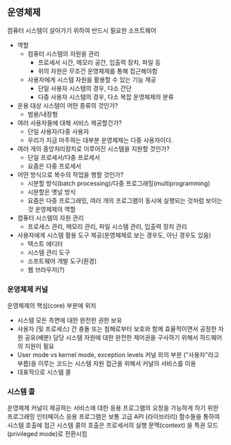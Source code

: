 ## 운영체제
컴퓨터 시스템이 살아가기 위하여 반드시 필요한 소프트웨어

* 역할
	* 컴퓨터 시스템의 자원을 관리
		* 프로세서 시간, 메모리 공간, 입출력 장치, 파일 등
		* 위의 자원은 무조건 운영체제를 통해 접근해야함
	* 사용자에게 시스템 자원을 활용할 수 있는 기능 제공
		* 단일 사용자 시스템의 경우, 다소 간단
		* 다중 사용자 시스템의 경우, 다소 복잡
운영체제의 분류
* 운용 대상 시스템이 어떤 종류의 것인가?
	* 범용/내장형
* 여러 사용자들에 대해 서비스 제공할건가?
	* 단일 사용자/다중 사용자
	* 우리가 지금 마주하는 대부분 운영체제는 다중 사용자이다.
* 여러 개의 중앙처리장치로 이루어진 시스템을 지원할 것인가?
	* 단일 프로세서/다중 프로세서
	* 요즘은 다중 프로세서
* 어떤 방식으로 복수의 작업을 행할 것인가?
	* 시분할 방식(batch processing)/다중 프로그래밍(multiprogramming)
	* 시분할은 옛날 방식
	* 요즘은 다중 프로그래밍, 여러 개의 프로그램이 동시에 실행되는 것처럼 보이는 것
운영체제의 역할
* 컴퓨터 시스템의 자원 관리
	* 프로세스 관리, 메모리 관리, 파일 시스템 관리, 입출력 장치 관리
* 사용자에게 시스템 활용 도구 제공(운영체제로 보는 경우도, 아닌 경우도 있음)
	* 텍스트 에디터
	* 시스템 관리 도구
	* 소프트웨어 개발 도구(환경)
	* 웹 브라우저(?)


### 운영체제 커널
운영체제의 핵심(core) 부분에 위치
* 시스템 모든 측면에 대한 완전한 권한 보유
* 사용자 (및 프로세스) 간 충돌 또는 침해로부터 보호와 함께 효율적이면서 공정한 자원 공유(배분) 담당
시스템 자원에 대한 완전한 제어권을 구사하기 위해서 하드웨어의 지원이 필요
* User mode vs kernel mode, exception levels
커널 외의 부분 ("사용자"라고 부름)을 이루는 코드는 시스템 자원 접근을 위해서 커널의 서비스를 이용
* 대표적으로 시스템 콜

### 시스템 콜
운영체제 커널이 제공하는 서비스에 대한 응용 프로그램의 요청을 가능하게 하기 위한 프로그래밍 인터페이스
응용 프로그램은 보통 고급 API (라이브러리) 함수들을 통하여 시스템 호출에 접근
시스템 콜의 호출은 프로세서의 실행 문맥(context) 을 특권 모드(privileged mode)로 전환시킴